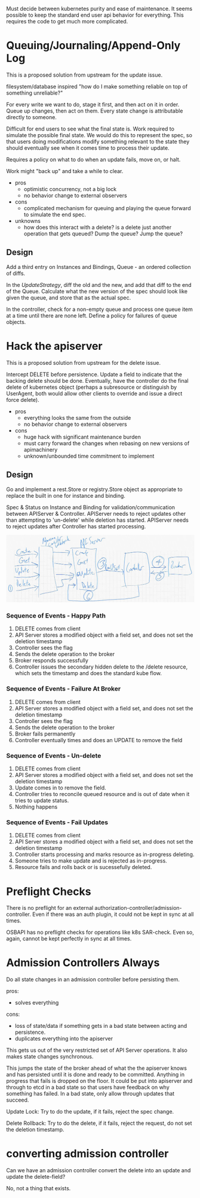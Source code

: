 Must decide between kubernetes purity and ease of maintenance.
It seems possible to keep the standard end user api behavior for everything.
This requires the code to get much more complicated.

# Queuing/Journaling/Append-Only Log

This is a proposed solution from upstream for the update issue.

filesystem/database inspired "how do I make something reliable on top
of something unreliable?"

For every write we want to do, stage it first, and then act on it in
order. Queue up changes, then act on them. Every state change is
attributable directly to someone.

Difficult for end users to see what the final state is.  Work required
to simulate the possible final state. We would do this to represent
the spec, so that users doing modifications modify something relevant
to the state they should eventually see when it comes time to process
their update.

Requires a policy on what to do when an update fails, move on, or
halt. 

Work might "back up" and take a while to clear.

 - pros
   - optimistic concurrency, not a big lock
   - no behavior change to external observers
 - cons
   - complicated mechanism for queuing and playing the queue forward
     to simulate the end spec.
 - unknowns
   - how does this interact with a delete? is a delete just another
     operation that gets queued? Dump the queue? Jump the queue?

## Design
Add a third entry on Instances and Bindings, Queue - an ordered collection of
diffs.

In the *UpdateStrategy*, diff the old and the new, and add that diff to the end
of the Queue. Calculate what the new version of the spec should look like given
the queue, and store that as the actual spec.

In the controller, check for a non-empty queue and process one queue item at a
time until there are none left. Define a policy for failures of queue objects.

# Hack the apiserver

This is a proposed solution from upstream for the delete issue. 

Intercept DELETE before persistence. Update a field to indicate that
the backing delete should be done. Eventually, have the controller do
the final delete of kubernetes object (perhaps a subresource or
distinguish by UserAgent, both would allow other clients to override
and issue a direct force delete). 

 - pros
   - everything looks the same from the outside
   - no behavior change to external observers
 - cons
   - huge hack with significant maintenance burden
   - must carry forward the changes when rebasing on new versions of apimachinery
   - unknown/unbounded time commitment to implement

## Design

Go and implement a rest.Store or registry.Store object as appropriate to replace
the built in one for instance and binding.

Spec & Status on Instance and Binding for validation/communication between APIServer & Controller.
APIServer needs to reject updates other than attempting to 'un-delete' while deletion has started.
APIServer needs to reject updates after Controller has started processing.

![delete strategy](Scan_6-6-2018_15-45-57.1.png)

### Sequence of Events - Happy Path

1. DELETE comes from client 
2. API Server stores a modified object with a field set, and does not set the deletion timestamp
3. Controller sees the flag
4. Sends the delete operation to the broker
5. Broker responds successfully
6. Controller issues the secondary hidden delete to the /delete resource, which sets the timestamp and does the standard kube flow.

### Sequence of Events - Failure At Broker

1. DELETE comes from client 
2. API Server stores a modified object with a field set, and does not set the deletion timestamp
3. Controller sees the flag
4. Sends the delete operation to the broker
5. Broker fails permanently
6. Controller eventually times and does an UPDATE to remove the field 

### Sequence of Events - Un-delete

1. DELETE comes from client 
2. API Server stores a modified object with a field set, and does not set the deletion timestamp
3. Update comes in to remove the field.
4. Controller tries to reconcile queued resource and is out of date when it tries to update status.
5. Nothing happens

### Sequence of Events - Fail Updates

1. DELETE comes from client 
2. API Server stores a modified object with a field set, and does not set the deletion timestamp
3. Controller starts processing and marks resource as in-progress deleting.
4. Someone tries to make update and is rejected as in-progress.
5. Resource fails and rolls back or is sucessefully deleted.

# Preflight Checks

There is no preflight for an external
authorization-controller/admission-controller. Even if there was an
auth plugin, it could not be kept in sync at all times.

OSBAPI has no preflight checks for operations like k8s SAR-check. Even
so, again, cannot be kept perfectly in sync at all times.

# Admission Controllers Always

Do all state changes in an admission controller before persisting them.

pros:
 - solves everything

cons:
 - loss of state/data if something gets in a bad state between acting and persistence. 
 - duplicates everything into the apiserver
 
This gets us out of the very restricted set of API Server operations.
It also makes state changes synchronous.

This jumps the state of the broker ahead of what the the apiserver
knows and has persisted until it is done and ready to be committed.
Anything in progress that fails is dropped on the floor. It could be
put into apiserver and through to etcd in a bad state so that users
have feedback on why something has failed. In a bad state, only allow
through updates that succeed.

Update Lock: Try to do the update, if it fails, reject the spec
change.

Delete Rollback: Try to do the delete, if it fails, reject the
request, do not set the deletion timestamp.


# converting admission controller

Can we have an admission controller convert the delete into an update and update the delete-field?

No, not a thing that exists.
